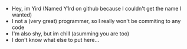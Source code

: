 - Hey, im Yird (Named Y1rd on github because I couldn't get the name I wanted)
- I not a (very great) programmer, so I really won't be commiting to any code
- I'm also shy, but im chill (asumming you are too)
- I don't know what else to put here...

